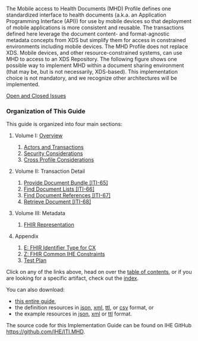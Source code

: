 
The Mobile access to Health Documents (MHD) Profile defines one standardized interface to health documents (a.k.a. an Application Programming Interface (API)) for use by mobile devices so that deployment of mobile applications is more consistent and reusable. The transactions defined here leverage the document content- and format-agnostic metadata concepts from XDS but simplify them for access in constrained environments including mobile devices. The MHD Profile does not replace XDS. Mobile devices, and other resource-constrained systems, can use MHD to access to an XDS Repository. The following figure shows one possible way to implement MHD within a document sharing environment (that may be, but is not necessarily, XDS-based). This implementation choice is not mandatory, and we recognize other architectures will be implemented. 

[Open and Closed Issues](a_issues.html)

### Organization of This Guide
This guide is organized into four main sections:

1. Volume I: [Overview](1_overview.html)
   1. [Actors and Transactions](2_actors_and_transactions.html)
   2. [Security Considerations](3_security_considerations.html)
   3. [Cross Profile Considerations](4_grouping.html)

2. Volume II: Transaction Detail
   1. [Provide Document Bundle [ITI-65]](ITI-65.html)
   2. [Find Document Lists [ITI-66]](ITI-66.html)
   3. [Find Document References [ITI-67]](ITI-67.html)
   4. [Retrieve Document [ITI-68]](ITI-68.html)

3. Volume III: Metadata
   1. [FHIR Representation](metadata_maps.html)
   
4. Appendix
	1. [E: FHIR Identifier Type for CX](appendix_e.html)
	2. [Z: FHIR Common IHE Constraints](appendix_z.html)
	3. [Test Plan](testplan.html)

Click on any of the links above, head on over the [table of contents](toc.html), or
if you are looking for a specific artifact, check out the [index](artifacts.html).

You can also download:

* [this entire guide](full-ig.zip),
* the definition resources in [json](definitions.json.zip), [xml](definitions.xml.zip), [ttl](definitions.ttl.zip), or [csv](csvs.zip) format, or
* the example resources in [json](examples.json.zip), [xml](examples.xml.zip) or [ttl](examples.ttl.zip) format.

The source code for this Implementation Guide can be found on IHE GitHub https://github.com/IHE/ITI.MHD.

